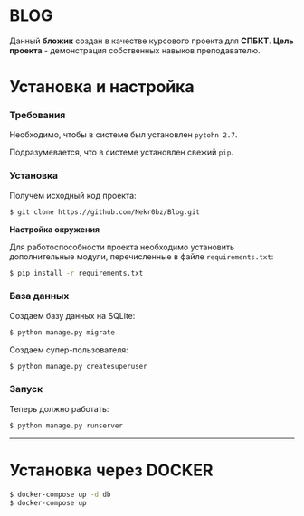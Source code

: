 # BLOG
Данный **бложик** создан в качестве курсового проекта для **СПБКТ**.
**Цель проекта** - демонстрация собственных навыков преподавателю.

# Установка и настройка
### Требования
Необходимо, чтобы в системе был установлен `pytohn 2.7`.

Подразумевается, что в системе установлен свежий `pip`.
### Установка
Получем исходный код проекта:
```sh
$ git clone https://github.com/Nekr0bz/Blog.git
```
**Настройка окружения** 

Для работоспособности проекта необходимо установить дополнительные модули, перечисленные в файле `requirements.txt`:
```sh
$ pip install -r requirements.txt
```
### База данных
Создаем базу данных на SQLite:
```sh
$ python manage.py migrate
```
Создаем супер-пользователя:
```sh
$ python manage.py createsuperuser
```
### Запуск
Теперь должно работать:
```sh
$ python manage.py runserver
```

<hr>

# Установка через DOCKER
```sh
$ docker-compose up -d db
$ docker-compose up
```
